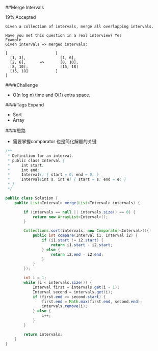 ##Merge Intervals

19% Accepted

	Given a collection of intervals, merge all overlapping intervals.

	Have you met this question in a real interview? Yes
	Example
	Given intervals => merged intervals:

	[                     [
	  [1, 3],               [1, 6],
	  [2, 6],      =>       [8, 10],
	  [8, 10],              [15, 18]
	  [15, 18]            ]
	]

####Challenge
- O(n log n) time and O(1) extra space.

####Tags Expand
- Sort
- Array

####思路
- 需要掌握comparator 也是简化解题的关键

```java
/**
 * Definition for an interval.
 * public class Interval {
 *     int start;
 *     int end;
 *     Interval() { start = 0; end = 0; }
 *     Interval(int s, int e) { start = s; end = e; }
 * }
 */

public class Solution {
    public List<Interval> merge(List<Interval> intervals) {

        if (intervals == null || intervals.size() == 0) {
            return new ArrayList<Interval>();
        }

        Collections.sort(intervals, new Comparator<Interval>(){
            public int compare(Interval i1, Interval i2) {
                if (i1.start != i2.start) {
                    return i1.start - i2.start;
                } else {
                    return i2.end - i2.end;
                }
            }
        });

        int i = 1;
        while (i < intervals.size()) {
            Interval first = intervals.get(i - 1);
            Interval second = intervals.get(i);
            if (first.end >= second.start) {
                first.end = Math.max(first.end, second.end);
                intervals.remove(i);
            } else {
                i++;
            }
        }

        return intervals;
    }
}

```
